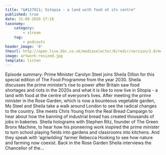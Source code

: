 ```yaml
---
title: "&#127911; Sitopia - a land with food at its centre"
published: true
date: 31-08-2020 17:18
taxonomy:
    category:
        - stream
    tag:
        - podcasts
header_image: '0'
theurl: http://open.live.bbc.co.uk/mediaselector/6/redir/version/2.0/mediaset/audio-nondrm-download/proto/http/vpid/p08py3hm.mp3
image: artwork-resized.jpg
template: listen
--- 
```

Episode summary: Prime Minister Carolyn Steel joins Sheila Dillon for this special edition of The Food Programme from the year 2030. Sheila discusses the prime minister’s rise to power after Britain saw food shortages and riots in the 2020s and what it is like to now live in Sitopia - a land with food at the centre of everyone’s lives. After meeting the prime minister in the Rose Garden, which is now a bounteous vegetable garden, Ms Steel and Sheila take a walk around London to see the radical changes to the country. She meets Chris Young from the Real Bread Campaign to hear about how the banning of industrial bread has created thousands of jobs in bakeries. Sheila holograms with Stephen Ritz, founder of The Green Bronx Machine, to hear how his pioneering work inspired the prime minister to turn school playing fields into gardens and classrooms into kitchens. And they speak with ‘agriwilding’ farmer Rebecca Hosking to see how nature and farming now coexist. Back in the Rose Garden Sheila interviews the Chancellor of the…
